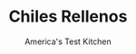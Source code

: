 ---
layout: ../../layouts/MarkdownPostLayout.astro
title: Chiles Rellenos
author: America's Test Kitchen
pubDate: 2023-03-15
description: "We set out to make chiles rellenos with plenty of melted cheese and a flavorful sauce."
image_url: https://res.cloudinary.com/hksqkdlah/image/upload/ar_1:1,c_fill,dpr_2.0,f_auto,fl_lossy.progressive.strip_profile,g_faces:auto,q_auto:low,w_344/28936_sfs-chiles-rellenos-29
tags: ["Side Dishes","Mexican","Cheese","Vegetables"]
calories: 
protein: 
carbohydrates: 
fats: 
fiber: 
ingredients: ["1 tablespoon, vegetable oil","1 teaspoon, chili powder","1/2 teaspoon, onion powder","1/4 teaspoon, granulated garlic","1 1/2 cups, chicken broth","1 , (15-ounce) can tomato sauce","1 teaspoon, adobo sauce from canned chipotle chiles in adobo sauce","1 , bay leaf","1 tablespoon, lime juice",", Salt and pepper","6 (4- to 5-ounce), poblano chiles","8 ounces, Muenster cheese cut into 12 (1-inch) cubes","6 (4-inch), Wooden skewers","1 1/2 cups (7 1/2 ounces), all-purpose flour","1 1/4 cups (5 ounces), cornstarch","2 teaspoons, baking powder",", Salt","1 1/2 cups mild, lager, such as Budweiser","3 quarts, peanut or vegetable oil"]
serves: 
time: "1¾ hours"
instructions: ["FOR THE SAUCE: Heat oil in medium saucepan over medium-high heat until shimmering. Add chili powder, onion powder, and granulated garlic and cook until fragrant, about 30 seconds. Add broth, tomato sauce, adobo sauce, and bay leaf and bring to boil. Reduce heat to medium and cook at vigorous simmer until reduced to 2 cups, 12 to 15 minutes. Stir in lime juice and season with salt and pepper to taste. Remove from heat, cover, and keep warm. (Discard bay leaf before serving.)","FOR THE CHILES: Meanwhile, adjust oven rack 6 inches from broiler element and heat broiler. Line rimmed baking sheet with aluminum foil. Evenly space poblanos on sheet and broil until skins just begin to blister on first side, 3 to 5 minutes. Flip poblanos and continue to broil until skins are just beginning to blister on second side, about 3 minutes longer. Let poblanos rest on sheet until cool enough to handle, about 10 minutes. Adjust oven temperature to 200 degrees.","Peel off any loose skin from poblanos, if desired. Working with 1 poblano at a time, leaving stem intact and starting at top, make 3-inch-long vertical incision down 1 side of chile. Use scissors to cut away interior seed bulb, then use spoon to scoop out and discard bulb and seeds. (Some tearing may occur and is OK.)","Place 2 Muenster cubes inside each poblano. Overlap poblano opening and thread with skewer to seal. (Use 1 additional skewer per poblano if necessary.) Allow top of skewer to remain exposed by at least ½ inch for easy removal.","Place 1/2 cup flour in shallow dish. Combine remaining 1 cup flour, cornstarch, baking powder, and 1 teaspoon salt in medium bowl. Whisk lager into flour mixture until smooth.","Set wire rack in rimmed baking sheet and line rack with triple layer of paper towels. Add oil to large Dutch oven until it measures 2 inches deep and heat over medium-high heat to 375 degrees.","Working with 3 poblanos at a time, dredge poblanos in flour, shaking gently to remove excess. Holding each poblano by its stem, dunk in batter to evenly coat and then transfer to hot oil. Fry until golden and crispy, 4 to 5 minutes, ­turning frequently for even cooking. Adjust burner, if necessary, to ­maintain oil temperature between 350 and 375 degrees.","Transfer fried poblanos to prepared wire rack and let drain for 30 seconds. Season poblanos with salt, remove skewers, and transfer sheet to oven to keep poblanos warm. Return oil to 375 degrees and repeat with remaining poblanos and batter. Serve with sauce. TO MAKE AHEAD: The poblanos can be broiled, seeded, and stuffed 24 hours in advance. The sauce can be made 2 days in advance and microwaved for 2 minutes until hot just before serving."]
nutrition: ["null calories"]
notes: "Use a Dutch oven that holds 6 quarts or more. You do not need to remove all the chile seeds in step 3. Nonalcoholic lagers will also work in this recipe."
---